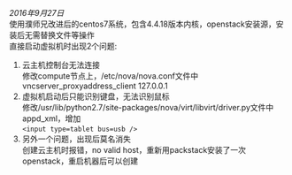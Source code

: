  *2016年9月27日*  
使用濮师兄改进后的centos7系统，包含4.4.18版本内核，openstack安装源，安装后无需替换文件等操作  
直接启动虚拟机时出现2个问题:  
1. 云主机控制台无法连接  
	修改compute节点上，/etc/nova/nova.conf文件中vncserver_proxyaddress_client 127.0.0.1  
2. 虚拟机启动后只能识别键盘，无法识别鼠标  
	修改/usr/lib/python2.7/site-packages/nova/virt/libvirt/driver.py文件中appd_xml，增加  
	`<input type=tablet bus=usb />`  
3. 另外一个问题，出现后莫名消失  
	创建云主机时报错，no valid host，重新用packstack安装了一次openstack，重启机器后可以创建  
